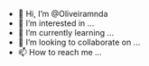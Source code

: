 - 👋 Hi, I’m @Oliveiramnda
- 👀 I’m interested in ...
- 🌱 I’m currently learning ...
- 💞️ I’m looking to collaborate on ...
- 📫 How to reach me ...

<!---
Oliveiramnda/Oliveiramnda is a ✨ special ✨ repository because its `README.md` (this file) appears on your GitHub profile.
You can click the Preview link to take a look at your changes.
--->
